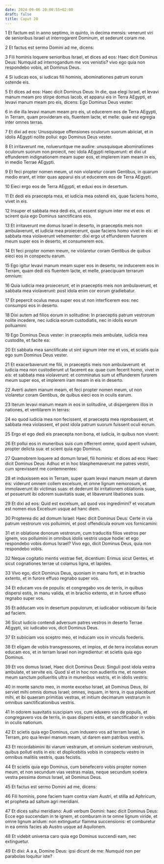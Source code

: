 ```yaml
---
date: 2024-09-06 20:00:55+02:00
draft: false
title: Caput 20
---
```





1 Et factum est in anno septimo, in quinto, in decima mensis: venerunt viri de senioribus Israel ut interrogarent Dominum, et sederunt coram me.

2 Et factus est sermo Domini ad me, dicens:

3 Fili hominis loquere senioribus Israel, et dices ad eos: Haec dicit Dominus Deus: Numquid ad interrogandum me vos venistis? vivo ego quia non respondebo vobis, ait Dominus Deus.

4 Si iudicas eos, si iudicas fili hominis, abominationes patrum eorum ostende eis.

5 Et dices ad eos: Haec dicit Dominus Deus: In die, qua elegi Israel, et levavi manum meam pro stirpe domus Iacob, et apparui eis in Terra AEgypti, et levavi manum meam pro eis, dicens: Ego Dominus Deus vester:

6 in die illa levavi manum meam pro eis, ut educerem eos de Terra AEgypti, in Terram, quam provideram eis, fluentem lacte, et melle: quae est egregia inter omnes terras.

7 Et dixi ad eos: Unusquisque offensiones oculorum suorum abiiciat, et in idolis AEgypti nolite pollui: ego Dominus Deus vester.

8 Et irritaverunt me, nolueruntque me audire: unusquisque abominationes oculorum suorum non proiecit, nec idola AEgypti reliquerunt: et dixi ut effunderem indignationem meam super eos, et implerem iram meam in eis, in medio Terrae AEgypti.

9 Et feci propter nomen meum, ut non violaretur coram Gentibus, in quarum medio erant, et inter quas apparui eis ut educerem eos de Terra AEgypti.

10 Eieci ergo eos de Terra AEgypti, et eduxi eos in desertum.

11 Et dedi eis praecepta mea, et iudicia mea ostendi eis, quae faciens homo, vivet in eis.

12 Insuper et sabbata mea dedi eis, ut essent signum inter me et eos: et scirent quia ego Dominus sanctificans eos.

13 Et irritaverunt me domus Israel in deserto, in praeceptis meis non ambulaverunt, et iudicia mea proiecerunt, quae faciens homo vivet in eis: et sabbata mea violaverunt vehementer: dixi ergo ut effunderem furorem meum super eos in deserto, et consumerem eos.

14 Et feci propter nomen meum, ne violaretur coram Gentibus de quibus eieci eos in conspectu earum.

15 Ego igitur levavi manum meam super eos in deserto, ne inducerem eos in Terram, quam dedi eis fluentem lacte, et melle, praecipuam terrarum omnium:

16 Quia iudicia mea proiecerunt, et in praeceptis meis non ambulaverunt, et sabbata mea violaverunt: post idola enim cor eorum gradiebatur.

17 Et pepercit oculus meus super eos ut non interficerem eos: nec consumpsi eos in deserto.

18 Dixi autem ad filios eorum in solitudine: In praeceptis patrum vestrorum nolite incedere, nec iudicia eorum custodiatis, nec in idolis eorum polluamini:

19 Ego Dominus Deus vester: in praeceptis meis ambulate, iudicia mea custodite, et facite ea:

20 Et sabbata mea sanctificate ut sint signum inter me et vos, et sciatis quia ego sum Dominus Deus vester.

21 Et exacerbaverunt me filii, in praeceptis meis non ambulaverunt: et iudicia mea non custodierunt ut facerent ea: quae cum fecerit homo, vivet in eis: et sabbata mea violaverunt: et comminatus sum ut effunderem furorem meum super eos, et implerem iram meam in eis in deserto.

22 Averti autem manum meam, et feci propter nomen meum, ut non violaretur coram Gentibus, de quibus eieci eos in oculis earum.

23 Iterum levavi manum meam in eos in solitudine, ut dispergerem illos in nationes, et ventilarem in terras:

24 eo quod iudicia mea non fecissent, et praecepta mea reprobassent, et sabbata mea violassent, et post idola patrum suorum fuissent oculi eorum.

25 Ergo et ego dedi eis praecepta non bona, et iudicia, in quibus non vivent:

26 Et pollui eos in muneribus suis cum offerrent omne, quod aperit vulvam, propter delicta sua: et scient quia ego Dominus.

27 Quamobrem loquere ad domum Israel, fili hominis: et dices ad eos: Haec dicit Dominus Deus: Adhuc et in hoc blasphemaverunt me patres vestri, cum sprevissent me contemnentes:

28 et induxissem eos in Terram, super quam levavi manum meam ut darem eis: viderunt omnem collem excelsum, et omne lignum nemorosum, et immolaverunt ibi victimas suas: et dederunt ibi irritationem oblationis suae, et posuerunt ibi odorem suavitatis suae, et libaverunt libationes suas.

29 Et dixi ad eos: Quid est excelsum, ad quod vos ingredimini? et vocatum est nomen eius Excelsum usque ad hanc diem.

30 Propterea dic ad domum Israel: Haec dicit Dominus Deus: Certe in via patrum vestrorum vos polluimini, et post offendicula eorum vos fornicamini:

31 et in oblatione donorum vestrorum, cum traducitis filios vestros per ignem, vos polluimini in omnibus idolis vestris usque hodie: et ego respondebo vobis domus Israel? Vivo ego, dicit Dominus Deus, quia non respondebo vobis.

32 Neque cogitatio mentis vestrae fiet, dicentium: Erimus sicut Gentes, et sicut cognationes terrae ut colamus ligna, et lapides.

33 Vivo ego, dicit Dominus Deus, quoniam in manu forti, et in brachio extento, et in furore effuso regnabo super vos.

34 Et educam vos de populis: et congregabo vos de terris, in quibus dispersi estis, in manu valida, et in brachio extento, et in furore effuso regnabo super vos.

35 Et adducam vos in desertum populorum, et iudicabor vobiscum ibi facie ad faciem.

36 Sicut iudicio contendi adversum patres vestros in deserto Terrae AEgypti, sic iudicabo vos, dicit Dominus Deus.

37 Et subiiciam vos sceptro meo, et inducam vos in vinculis foederis.

38 Et eligam de vobis transgressores, et impios, et de terra incolatus eorum educam eos, et in terram Israel non ingredientur: et scietis quia ego Dominus.

39 Et vos domus Israel, Haec dicit Dominus Deus: Singuli post idola vestra ambulate, et servite eis. Quod si et in hoc non audieritis me, et nomen meum sanctum pollueritis ultra in muneribus vestris, et in idolis vestris:

40 in monte sancto meo, in monte excelso Israel, ait Dominus Deus, ibi serviet mihi omnis domus Israel; omnes, inquam, in terra, in qua placebunt mihi, et ibi quaeram primitias vestras, et initium decimarum vestrarum in omnibus sanctificationibus vestris.

41 In odorem suavitatis suscipiam vos, cum eduxero vos de populis, et congregavero vos de terris, in quas dispersi estis, et sanctificabor in vobis in oculis nationum.

42 Et scietis quia ego Dominus, cum induxero vos ad terram Israel, in Terram, pro qua levavi manum meam, ut darem eam patribus vestris.

43 Et recordabimini ibi viarum vestrarum, et omnium scelerum vestrorum, quibus polluti estis in eis: et displicebitis vobis in conspectu vestro in omnibus malitiis vestris, quas fecistis.

44 Et scietis quia ego Dominus, cum benefecero vobis propter nomen meum, et non secundum vias vestras malas, neque secundum scelera vestra pessima domus Israel, ait Dominus Deus.

45 Et factus est sermo Domini ad me, dicens:

46 Fili hominis, pone faciem tuam contra viam Austri, et stilla ad Aphricum, et propheta ad saltum agri meridiani.

47 Et dices saltui meridiano: Audi verbum Domini: haec dicit Dominus Deus: Ecce ego succendam in te ignem, et comburam in te omne lignum viride, et omne lignum aridum: non extinguetur flamma succensionis: et comburetur in ea omnis facies ab Austro usque ad Aquilonem.

48 Et videbit universa caro quia ego Dominus succendi eam, nec extinguetur.

49 Et dixi: A a a, Domine Deus: ipsi dicunt de me: Numquid non per parabolas loquitur iste?

